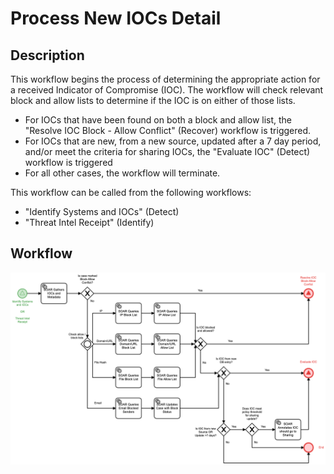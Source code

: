 # Process New IOCs Detail

## Description
This workflow begins the process of determining the appropriate action for a received 
Indicator of Compromise (IOC). The workflow will check relevant block and allow lists to
determine if the IOC is on either of those lists.

- For IOCs that have been found on both a block and allow list, the "Resolve IOC Block - 
Allow Conflict" (Recover) workflow is triggered.
- For IOCs that are new, from a new source, updated after a 7 day period, and/or meet the 
criteria for sharing IOCs, the "Evaluate IOC" (Detect) workflow is triggered
- For all other cases, the workflow will terminate.

This workflow can be called from the following workflows:
- "Identify Systems and IOCs" (Detect)
- "Threat Intel Receipt" (Identify)

## Workflow 

![Process New IOCs](Process_New_IOCs.png)